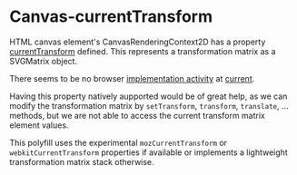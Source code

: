 # Canvas-currentTransform

HTML canvas element's CanvasRenderingContext2D has a property [currentTransform](http://www.whatwg.org/specs/web-apps/current-work/multipage/the-canvas-element.html#dom-context-2d-currenttransform) defined. This represents a transformation matrix as a SVGMatrix object.

There seems to be no browser [implementation activity](https://code.google.com/p/chromium/issues/detail?id=277107) at [current](https://bugzilla.mozilla.org/show_bug.cgi?id=928150).

Having this property natively aupported would be of great help, as we can modify the transformation matrix by `setTransform`, `transform`, `translate`, ... methods, but we are not able to access the current transform matrix element values.

This polyfill uses the experimental `mozCurrentTransform` or `webkitCurrentTransform` properties if available or implements a lightweight transformation matrix stack otherwise.
